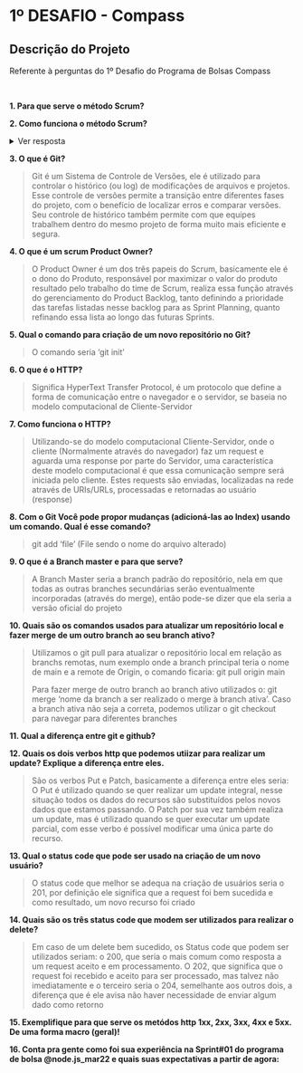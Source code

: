 # 1º DESAFIO - Compass

## Descrição do Projeto
<p align="justify"> Referente à perguntas do 1º Desafio do Programa de Bolsas Compass </p><br>

**1. Para que serve o método Scrum?**

**2. Como funciona o método Scrum?**
<details>
  <summary>Ver resposta</summary>
  <blockquote>
O Scrum necessita de sua base estrutural para seu funcionamento. Para que ele seja realizado, é necessário uma equipe em que cada um assumirá um papel igualmente importante para o andamento do projeto, sendo os papeis: O Product Owner, Scrum Master e Time de Desenvolvimento. Com uma equipe bem definida ocorre o planejamento da Sprint, incluindo o seu tempo de duração (Que pode variar entre 2 até 4 semanas por Sprint), e é definida a prioridade e a divisão das tarefas, ou seja, o Sprint Backlog (Tendo como base o Product Backlog). A Sprint é o período onde o time de desenvolvimento trabalha para cumprir as tarefas designadas durante o Planning. Diariamente ocorre a Daily Scrum, uma reunião de 15 mins de duração que tem como propósito a melhoria contínua do time, repassando o andamento da tarefa, o planejamento pro próximo dia de trabalho e os impedimentos (se houverem) que estejam retardando o andamento da tarefa. Ao final da Sprint é realizada a Sprint Review, reunião esta que tem uma duração em média de 1h por semana de Sprint, nesta review há a presença de toda a equipe e do cliente e é apresentado os resultados da Sprint, das tarefas realizadas e, se os critérios foram atingidos, nesta reunião busca-se o feedback do Cliente e de preferência do usuário final também, por isso é interessante a presença deste na reunião. E por fim, ocorre o último item do ciclo, a Sprint Retrospective, que tem basicamente o objetivo de reunir a equipe para conversar sobre o quê ocorreu bem na Sprint anterior e o quê pode ser melhorado para a próxima Sprint, seguindo o fundamento de Melhoria Contínua do Scrum. Com isso, o ciclo se reinicia afim de planejar os objetivos da próxima Sprint.</blockquote> </details>

**3. O que é Git?**
<blockquote>Git é um Sistema de Controle de Versões, ele é utilizado para controlar o histórico (ou log) de modificações de arquivos e projetos. Esse controle de versões permite a transição entre diferentes fases do projeto, com o benefício de localizar erros e comparar versões. Seu controle de histórico também permite com que equipes trabalhem dentro do mesmo projeto de forma muito mais eficiente e segura.</blockquote>

**4. O que é um scrum Product Owner?**
<blockquote>O Product Owner é um dos três papeis do Scrum, basicamente ele é o dono do Produto, responsável por maximizar o valor do produto resultado pelo trabalho do time de Scrum, realiza essa função através do gerenciamento do Product Backlog, tanto definindo a prioridade das tarefas listadas nesse backlog para as Sprint Planning, quanto refinando essa lista ao longo das futuras Sprints.</blockquote>

**5. Qual o comando para criação de um novo repositório no Git?** 
<blockquote>O comando seria ‘git init’</blockquote>

**6. O que é o HTTP?**
<blockquote>Significa HyperText  Transfer Protocol, é um protocolo que define a forma de comunicação entre o navegador e o servidor, se baseia no modelo computacional de Cliente-Servidor</blockquote>
  
**7. Como funciona o HTTP?**
<blockquote>Utilizando-se do modelo computacional Cliente-Servidor, onde o cliente (Normalmente através do navegador) faz um request e aguarda uma response por parte do Servidor, uma característica deste modelo computacional é que essa comunicação sempre será iniciada pelo cliente. Estes requests são enviadas, localizadas na rede através de URIs/URLs, processadas e retornadas ao usuário (response)</blockquote>

**8. Com o Git Você pode propor mudanças (adicioná-las ao Index) usando um comando. Qual é esse comando?**
<blockquote>git add ‘file’ (File sendo o nome do arquivo alterado)</blockquote>

**9. O que é a Branch master e para que serve?**
<blockquote>A Branch Master seria a branch padrão do repositório, nela em que todas as outras branches secundárias serão eventualmente incorporadas (através do merge), então pode-se dizer que ela seria a versão oficial do projeto</blockquote>

**10. Quais são os comandos usados para atualizar um repositório local e fazer merge de um outro branch ao seu branch ativo?**
<blockquote>Utilizamos o git pull para atualizar o repositório local em relação as branchs remotas, num exemplo onde a branch principal teria o nome de main e a remote de Origin, o comando ficaria: git pull origin main

Para fazer merge de outro branch ao branch ativo utilizados o: git merge ‘nome da branch a ser realizado o merge à branch ativa’. Caso a branch ativa não seja a correta, podemos utilizar o git checkout para navegar para diferentes branches</blockquote>

**11. Qual a diferença entre git e github?**

**12. Quais os dois verbos http que podemos utiizar para realizar um update? Explique a diferença entre eles.**
<blockquote>São os verbos Put e Patch, basicamente a diferença entre eles seria: O Put é utilizado quando se quer realizar um update integral, nesse situação todos os dados do recursos são substituídos pelos novos dados que estamos passando. O Patch por sua vez também realiza um update, mas é utilizado quando se quer executar um update parcial, com esse verbo é possível modificar uma única parte do recurso. </blockquote>

**13. Qual o status code que pode ser usado na criação de um novo usuário?**
<blockquote>O status code que melhor se adequa na criação de usuários seria o 201, por definição ele significa que a request foi bem sucedida e como resultado, um novo recurso foi criado</blockquote>

**14. Quais são os três status code que modem ser utilizados para realizar o delete?**
<blockquote>Em caso de um delete bem sucedido, os Status code que podem ser utilizados seriam: o 200, que seria o mais comum como resposta a um request aceito e em processamento. O 202, que significa que o request foi recebido e aceito para ser processado, mas talvez não imediatamente e o terceiro seria o 204, semelhante aos outros dois, a diferença que é ele avisa não haver necessidade de enviar algum dado como retorno</blockquote>

**15. Exemplifique para que serve os metódos http 1xx, 2xx, 3xx, 4xx e 5xx. De uma forma macro (geral)!**

**16. Conta pra gente como foi sua experiência na Sprint#01 do programa de bolsa @node.js_mar22 e quais suas expectativas a partir de agora:** 

